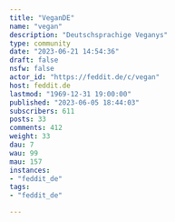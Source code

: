 ```yaml
---
title: "VeganDE" 
name: "vegan"
description: "Deutschsprachige Veganys"
type: community
date: "2023-06-21 14:54:36"
draft: false
nsfw: false
actor_id: "https://feddit.de/c/vegan"
host: feddit.de
lastmod: "1969-12-31 19:00:00"
published: "2023-06-05 18:44:03"
subscribers: 611
posts: 33
comments: 412
weight: 33
dau: 7
wau: 99
mau: 157
instances:
- "feddit_de"
tags: 
- "feddit_de"

---
```

